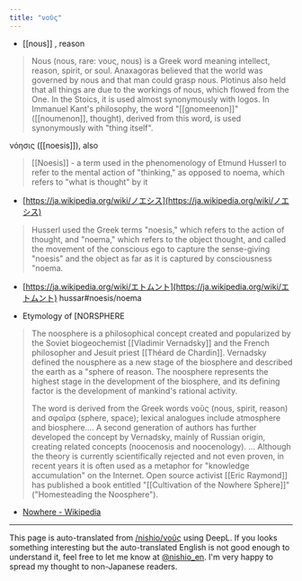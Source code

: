 ```yaml
---
title: "νοῦς"
---
```


- [[nous]] , reason
> Nous (nous, rare: νους, nous) is a Greek word meaning intellect, reason, spirit, or soul.
>  Anaxagoras believed that the world was governed by nous and that man could grasp nous. Plotinus also held that all things are due to the workings of nous, which flowed from the One. In the Stoics, it is used almost synonymously with logos.
>  In Immanuel Kant's philosophy, the word "[[gnomeenon]]" ([[noumenon]], thought), derived from this word, is used synonymously with "thing itself".

νόησις ([[noesis]]), also
>  [[Noesis]] - a term used in the phenomenology of Etmund Husserl to refer to the mental action of "thinking," as opposed to noema, which refers to "what is thought" by it
- [https://ja.wikipedia.org/wiki/ノエシス](https://ja.wikipedia.org/wiki/ノエシス)
> Husserl used the Greek terms "noesis," which refers to the action of thought, and "noema," which refers to the object thought, and called the movement of the conscious ego to capture the sense-giving "noesis" and the object as far as it is captured by consciousness "noema.
- [https://ja.wikipedia.org/wiki/エトムント](https://ja.wikipedia.org/wiki/エトムント) hussar#noesis/noema

- Etymology of [NORSPHERE
> The noosphere is a philosophical concept created and popularized by the Soviet biogeochemist [[Vladimir Vernadsky]] and the French philosopher and Jesuit priest [[Théard de Chardin]]. Vernadsky defined the nousphere as a new stage of the biosphere and described the earth as a "sphere of reason. The noosphere represents the highest stage in the development of the biosphere, and its defining factor is the development of mankind's rational activity.
>
>  The word is derived from the Greek words νοῦς (nous, spirit, reason) and σφαῖρα (sphere, space); lexical analogues include atmosphere and biosphere.... A second generation of authors has further developed the concept by Vernadsky, mainly of Russian origin, creating related concepts (noocenosis and noocenology).
>  ... Although the theory is currently scientifically rejected and not even proven, in recent years it is often used as a metaphor for "knowledge accumulation" on the Internet. Open source activist [[Eric Raymond]] has published a book entitled "[[Cultivation of the Nowhere Sphere]]" ("Homesteading the Noosphere").
- [Nowhere - Wikipedia](https://ja.wikipedia.org/wiki/ノウアスフィア)


---
This page is auto-translated from [/nishio/νοῦς](https://scrapbox.io/nishio/νοῦς) using DeepL. If you looks something interesting but the auto-translated English is not good enough to understand it, feel free to let me know at [@nishio_en](https://twitter.com/nishio_en). I'm very happy to spread my thought to non-Japanese readers.